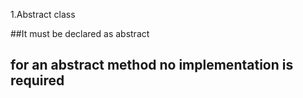 1.Abstract class

##It must be declared as abstract
## for an abstract method no implementation is required
